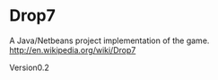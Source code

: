 Drop7
=========
A Java/Netbeans project implementation of the game. http://en.wikipedia.org/wiki/Drop7

  Version0.2
